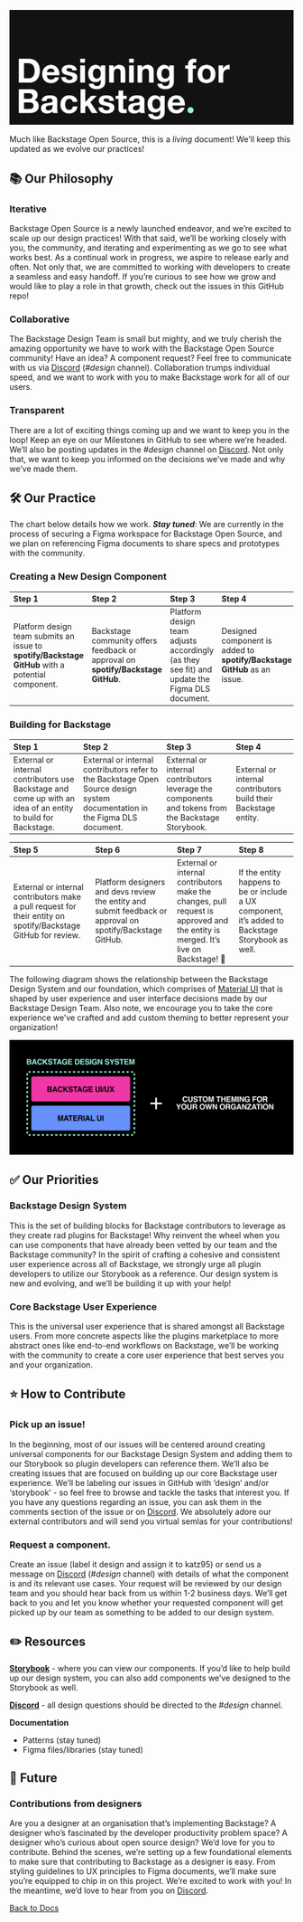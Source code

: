 ![header](designheader.png)

Much like Backstage Open Source, this is a *living* document! We'll keep this updated as we evolve our practices!

## 📚 Our Philosophy

### Iterative
Backstage Open Source is a newly launched endeavor, and we’re excited to scale up our design practices! With that said, we’ll be working closely with you, the community, and iterating and experimenting as we go to see what works best. As a continual work in progress, we aspire to release early and often. Not only that, we are committed to working with developers to create a seamless and easy handoff. If you’re curious to see how we grow and would like to play a role in that growth, check out the issues in this GitHub repo! 


### Collaborative
The Backstage Design Team is small but mighty, and we truly cherish the amazing opportunity we have to work with the Backstage Open Source community! Have an idea? A component request? Feel free to communicate with us via [Discord](https://discord.gg/PefUsZ) (*#design* channel). Collaboration trumps individual speed, and we want to work with you to make Backstage work for all of our users. 


### Transparent
There are a lot of exciting things coming up and we want to keep you in the loop! Keep an eye on our Milestones in GitHub to see where we’re headed. We’ll also be posting updates in the *#design* channel on [Discord](https://discord.gg/PefUsZ). Not only that, we want to keep you informed on the decisions we’ve made and why we’ve made them. 


## 🛠 Our Practice
The chart below details how we work. ***Stay tuned***: We are currently in the process of securing a Figma workspace for Backstage Open Source, and we plan on referencing Figma documents to share specs and prototypes with the community.

### Creating a New Design Component
|  Step 1 |  Step 2 | Step 3  |  Step 4 |  Step 5 | Step 6  |
|:---|:---|:---|:---|:---|:---|
|  Platform design team submits an issue to **spotify/Backstage GitHub** with a potential component. |  Backstage community offers feedback or approval on **spotify/Backstage GitHub**. |  Platform design team adjusts accordingly (as they see fit) and update the Figma DLS document. |  Designed component is added to **spotify/Backstage GitHub** as an issue. |  External or internal Backstage open source contributors build the component. |  External or internal contributors add the component to the **Backstage Storybook**. 🎉 |


### Building for Backstage
|  Step 1 |  Step 2 |  Step 3 | Step 4  | 
|:---|:---|:---|:---|
|  External or internal contributors use Backstage and come up with an idea of an entity to build for Backstage. |External or internal contributors refer to the Backstage Open Source design system documentation in the Figma DLS document.   | External or internal contributors leverage the components and tokens from the Backstage Storybook.  | External or internal contributors build their Backstage entity. | 

| Step 5  | Step 6  |  Step 7 | Step 8  |
|:---|:---|:---|:---|
| External or internal contributors make a pull request for their entity on spotify/Backstage GitHub for review.  |  Platform designers and devs review the entity and submit feedback or approval on spotify/Backstage GitHub. | External or internal contributors make the changes, pull request is approved and the entity is merged. It’s live on Backstage! 🎉  | If the entity happens to be or include a UX component, it’s added to Backstage Storybook as well.  |


The following diagram shows the relationship between the Backstage Design System and our foundation, which comprises of [Material UI](https://material-ui.com/) that is shaped by user experience and user interface decisions made by our Backstage Design Team. Also note, we encourage you to take the core experience we’ve crafted and add custom theming to better represent your organization! 

![dls](DLS.png)


## ✅ Our Priorities
### Backstage Design System
This is the set of building blocks for Backstage contributors to leverage as they create rad plugins for Backstage! Why reinvent the wheel when you can use components that have already been vetted by our team and the Backstage community? In the spirit of crafting a cohesive and consistent user experience across all of Backstage, we strongly urge all plugin developers to utilize our Storybook as a reference. Our design system is new and evolving, and we’ll be building it up with your help! 
### Core Backstage User Experience
This is the universal user experience that is shared amongst all Backstage users. From more concrete aspects like the plugins marketplace to more abstract ones like end-to-end workflows on Backstage, we’ll be working with the community to create a core user experience that best serves you and your organization. 

## ⭐️ How to Contribute
### Pick up an issue! 
In the beginning, most of our issues will be centered around creating universal components for our Backstage Design System and adding them to our Storybook so plugin developers can reference them. We’ll also be creating issues that are focused on building up our core Backstage user experience. We’ll be labeling our issues in GitHub with ‘design’ and/or ‘storybook’ - so feel free to browse and tackle the tasks that interest you. If you have any questions regarding an issue, you can ask them in the comments section of the issue or on [Discord](https://discord.gg/PefUsZ). We absolutely adore our external contributors and will send you virtual semlas  for your contributions!

### Request a component.
Create an issue (label it design and assign it to katz95) or send us a message on [Discord](https://discord.gg/PefUsZ) (*#design* channel) with details of what the component is and its relevant use cases. Your request will be reviewed by our design team and you should hear back from us within 1-2 business days. We’ll get back to you and let you know whether your requested component will get picked up by our team as something to be added to our design system.

## ✏️ Resources
**[Storybook](http://storybook.backstage.io/)** - where you can view our components. If you’d like to help build up our design system, you can also add components we’ve designed to the Storybook as well.

**[Discord](https://discord.gg/PefUsZ)** - all design questions should be directed to the *#design* channel.

**Documentation**
- Patterns (stay tuned)
- Figma files/libraries (stay tuned)

## 🔮 Future
### Contributions from designers
Are you a designer at an organisation that’s implementing Backstage? A designer who’s fascinated by the developer productivity problem space? A designer who’s curious about open source design? We’d love for you to contribute. Behind the scenes, we’re setting up a few foundational elements to make sure that contributing to Backstage as a designer is easy. From styling guidelines to UX principles to Figma documents, we’ll make sure you’re equipped to chip in on this project. We’re excited to work with you! In the meantime, we’d love to hear from you on [Discord](https://discord.gg/PefUsZ).


[Back to Docs](../README.md)
